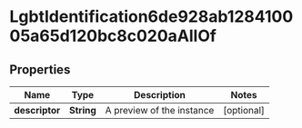 

# LgbtIdentification6de928ab128410005a65d120bc8c020aAllOf


## Properties

| Name | Type | Description | Notes |
|------------ | ------------- | ------------- | -------------|
|**descriptor** | **String** | A preview of the instance |  [optional] |




